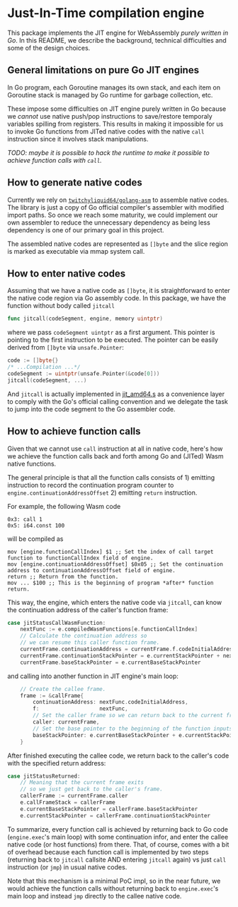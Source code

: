 # Just-In-Time compilation engine

This package implements the JIT engine for WebAssembly *purely written in Go*. 
In this README, we describe the background, technical difficulties and some of the design choices.

## General limitations on pure Go JIT engines

In Go program, each Goroutine manages its own stack, and each item on Goroutine stack is managed by Go runtime for garbage collection, etc.

These impose some difficulties on JIT engine purely written in Go because we *cannot* use native push/pop instructions to save/restore temporaly variables spilling from registers. This results in making it impossible for us to invoke Go functions from JITed native codes with the native `call` instruction since it involves stack manipulations.

*TODO: maybe it is possible to hack the runtime to make it possible to achieve function calls with `call`.*

## How to generate native codes

Currently we rely on [`twitchyliquid64/golang-asm`](https://github.com/twitchyliquid64/golang-asm) to assemble native codes. The library is just a copy of Go official compiler's assembler with modified import paths. So once we reach some maturity, we could implement our own assembler to reduce the unnecessary dependency as being less dependency is one of our primary goal in this project.

The assembled native codes are represented as `[]byte` and the slice region is marked as executable via mmap system call.

## How to enter native codes

Assuming that we have a native code as `[]byte`, it is straightforward to enter the native code region via 
Go assembly code. In this package, we have the function without body called `jitcall`

```go
func jitcall(codeSegment, engine, memory uintptr)
```

where we pass `codeSegment uintptr` as a first argument. This pointer is pointing to the first instruction to be executed. The pointer can be easily derived from `[]byte` via `unsafe.Pointer`:
```go
code := []byte{}
/* ...Compilation ...*/
codeSegment := uintptr(unsafe.Pointer(&code[0]))
jitcall(codeSegment, ...)
```

And `jitcall` is actually implemented in [jit_amd64.s](./jit_amd64.s) as a convenience layer to comply with the Go's official calling convention and we delegate the task to jump into the code segment to the Go assembler code.

## How to achieve function calls

Given that we cannot use `call` instruction at all in native code, here's how we achieve the function calls back and forth among Go and (JITed) Wasm native functions.

The general principle is that all the function calls consists of 1) emitting instruction to record the continuation program counter to `engine.continuationAddressOffset` 2) emitting `return` instruction.

For example, the following Wasm code

```
0x3: call 1
0x5: i64.const 100
```

will be compiled as 

```
mov [engine.functionCallIndex] $1 ;; Set the index of call target function to functionCallIndex field of engine.
mov [engine.continuationAddressOffset] $0x05 ;; Set the continuation address to continuationAddressOffset field of engine.
return ;; Return from the function.
mov ... $100 ;; This is the beginning of program *after* function return.
```

This way, the engine, which enters the native code via `jitcall`, can know the continuation address of the caller's function frame: 

```go
case jitStatusCallWasmFunction:
    nextFunc := e.compiledWasmFunctions[e.functionCallIndex]
    // Calculate the continuation address so
    // we can resume this caller function frame.
    currentFrame.continuationAddress = currentFrame.f.codeInitialAddress + e.continuationAddressOffset
    currentFrame.continuationStackPointer = e.currentStackPointer + nextFunc.outputNum - nextFunc.inputNum
    currentFrame.baseStackPointer = e.currentBaseStackPointer
```

and calling into another function in JIT engine's main loop:

```go
    // Create the callee frame.
    frame := &callFrame{
        continuationAddress: nextFunc.codeInitialAddress,
        f:                   nextFunc,
        // Set the caller frame so we can return back to the current frame!
        caller: currentFrame,
        // Set the base pointer to the beginning of the function inputs
        baseStackPointer: e.currentBaseStackPointer + e.currentStackPointer - nextFunc.inputNum,
    }
```

After finished executing the callee code, we return back to the caller's code with the specified return address:

```go
case jitStatusReturned:
    // Meaning that the current frame exits
    // so we just get back to the caller's frame.
    callerFrame := currentFrame.caller
    e.callFrameStack = callerFrame
    e.currentBaseStackPointer = callerFrame.baseStackPointer
    e.currentStackPointer = callerFrame.continuationStackPointer
```

To summarize, every function call is achieved by returning back to Go code (`engine.exec`'s main loop) with some continuation infor, and enter the callee native code (or host functions) from there. That, of course, comes with a bit of overhead because each function call is implemented by two steps (returning back to `jitcall` callsite AND entering `jitcall` again) vs just `call` instruction (or `jmp`) in usual native codes.

Note that this mechanism is a minimal PoC impl, so in the near future, we would achieve the function calls without returning back to `engine.exec`'s main loop and instead `jmp` directly to the callee native code.
